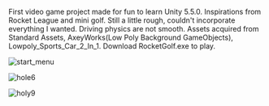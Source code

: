 First video game project made for fun to learn Unity 5.5.0. Inspirations from Rocket League and mini golf. 
Still a little rough, couldn't incorporate everything I wanted. Driving physics are not smooth. Assets acquired from 
Standard Assets, AxeyWorks(Low Poly Background GameObjects), Lowpoly_Sports_Car_2_In_1. Download RocketGolf.exe to play.



![start_menu](https://user-images.githubusercontent.com/26126750/43168524-7c285ea4-8f52-11e8-8fd9-fc159913d94d.PNG)

![hole6](https://user-images.githubusercontent.com/26126750/43168595-c0a7a94a-8f52-11e8-9c3c-da67ba770070.PNG)

![holy9](https://user-images.githubusercontent.com/26126750/43168609-c8ddedea-8f52-11e8-8324-7b2d5b94ac99.PNG)
